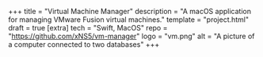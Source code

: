 +++
title = "Virtual Machine Manager"
description = "A macOS application for managing VMware Fusion virtual machines."
template = "project.html"
draft = true
[extra]
tech = "Swift, MacOS"
repo = "https://github.com/xNS5/vm-manager"
logo = "vm.png"
alt = "A picture of a computer connected to two databases"
+++